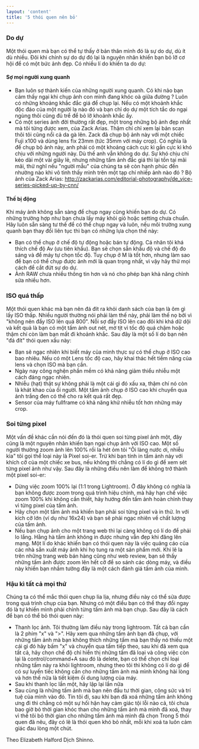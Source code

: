 ```yaml
---
layout: 'content'
title: '5 thói quen nên bỏ'
---
```


### Do dự

Một thói quen mà bạn có thể tự thấy ở bản thân mình đó là sự do dự, dù ít dù nhiều. Đôi khi chính sự do dự đó lại là nguyên nhân khiến bạn bỏ lỡ cơ hội để có một bức ảnh đẹp. Có nhiều lí do khiến ta do dự:

#### Sợ mọi người xung quanh

- Bạn luôn sợ thành kiến của những người xung quanh. Có khi nảo bạn cảm thấy ngại khi chụp ảnh con mình đang khóc oà giữa đường ? Luôn có những khoảng khắc đắc giá để chụp lại. Nếu có một khoảnh khắc độc đáo của một người lạ nào đó và bạn chỉ do dự một tích tắc do ngại ngùng thôi cũng đủ trể để bỏ lỡ khoảnh khắc ấy.
- Có một series ảnh đời thường rất đẹp, một trong những bộ ảnh đẹp nhất mà tôi từng được xem, của Zack Arias. Thậm chí chỉ xem lại bản scan thôi tôi cũng nổi cả da gà lên. Zack đã chụp bộ ảnh này với một chiếc Fuji x100 và dùng lens fix 23mm (tức 35mm với máy crop). Có nghĩa là để chụp bộ ảnh này, anh phải có một khoảng cách cực kì gần cực kì khó chịu với những người này. Dù thế anh vẫn không do dự. Sự khó chịu chỉ kéo dài một vài giây lẻ, nhưng những tấm ảnh đắc giá thì lại tồn tại mãi mãi, thử nghĩ nếu "người mẫu" của chúng ta sẽ còn hạnh phúc đến nhường nào khi vô tình thấy mình trên một tạp chí nhiếp ảnh nào đó ?
Bộ ảnh của Zack Arias: http://zackarias.com/editorial-photography/de_vice-series-picked-up-by-cnn/

#### Thế bị động

Khi máy ảnh không sẵn sàng để chụp ngay cũng khiến bạn do dự. Có những trường hợp như bạn chưa lấy máy khỏi giỏ hoặc setting chưa chuẩn. Hãy luôn sẵn sàng tư thế để có thể chụp ngay và luôn, nếu môi trường xung quanh bạn thay đổi liên tục thì bạn có những lựa chọn thế này:

- Bạn có thể chụp ở chế độ tự động hoặc bán tự động. Cá nhân tôi khá thích chế độ Av (ưu tiên khẩu). Bạn sẽ chọn sẵn khẩu độ và chế độ đo sáng và để máy tự chọn tốc độ. Tuy chụp ở M là tốt hơn, nhưng làm sao để bạn có thể chụp được ảnh mới là quan trọng nhất, vì vậy hãy thử mọi cách để cắt đứt sự do dự.
- Ảnh RAW chưa nhiều thông tin hơn và nó cho phép bạn khả năng chỉnh sửa nhiều hơn.


### ISO quá thấp

Một thói quen khác mà bạn nên đá đít ra khỏi danh sách của bạn là ôm gì lấy ISO thấp. Nhiều người thường nói phải làm thế này, phải làm thế nọ bởi vì "không nên đẩy ISO lên quá 800". Nỗi sợ đẩy ISO lên cao đôi khi khá dữ dội và kết quả là bạn có một tấm ảnh out nét, mờ tịt vì tốc độ quá chậm hoặc thậm chí còn làm bạn mất đi khoảnh khắc. Sau đây là một số lí do bạn nên "đá đít" thói quen xấu này:

- Bạn sẽ ngạc nhiên khi biết máy của mình thực sự có thể chụp ở ISO cao bao nhiêu. Nếu có một Lens tốc độ cao, hãy khai thác hết tiềm năng của lens và chọn ISO mà bạn cần.
- Ngày nay công nghện phần mềm có khả năng giảm thiểu nhiễu một cách đáng ngạc nhiên.
- Nhiễu (hạt) thật sự không phải là một cái gì đó xấu xa, thậm chí nó còn là khát khao của ối người. Một tấm ảnh chụp ở ISO cao khi chuyển qua ảnh trắng đen có thể cho ra kết quả rất đẹp.
- Sensor của máy fullframe có khả năng khử nhiễu tốt hơn những máy crop.

### Soi từng pixel

Một vấn đề khác cần nói đến đó là thói quen soi từng pixel ảnh một, đây cũng là một nguyên nhân khiến bạn ngại chụp ảnh với ISO cao. Một số người thường zoom ảnh lên 100% rồi la hét ỏm tỏi "Ôi làng nước ơi, nhiễu kìa" tôi gọi thể loại này là Pixel soi-er. Trừ khi bạn tính in tấm ảnh này với khích cỡ của một chiếc xe bus, nếu không thì chẳng có lí do gì để xem sẻt từng pixel ảnh như vậy. Sau đây là những điều nên làm để không trở thành một pixel soi-er:

- Dừng việc zoom 100% lại (1:1 trong Lightroom). Ở đây không có nghĩa là bạn không được zoom trong quá trình hiệu chỉnh, mà hãy hạn chế việc zoom 100% khi không cần thiết, hãy hướng đến tấm ảnh hoàn chỉnh thay vì từng pixel của tấm ảnh.
- Hãy chọn một tấm ảnh mà khiến bạn phải soi từng pixel và in thử. In với kích cỡ lớn (ví dụ như 16x24) và bạn sẽ phải ngạc nhiên về chất lượng của tấm ảnh.
- Nếu bạn chụp ảnh cho một trang web thì lại càng không có lí do để phải lo lắng. Hằng hà tấm ảnh không in được nhưng vẫn đẹp khi đăng lên mạng.
Một lí do khác khiến bạn có thói quen này là việc quảng cáo của các nhà sẳn xuất máy ảnh khi họ tung ra một sản phẩm mới. Khi lê la trên những trang web bán hàng cũng như web review, bạn sẽ thấy những tấm ảnh được zoom lên hết cỡ để so sánh các dòng máy, và điều này khiến bạn nhầm tưởng đây là một cách đánh giá tấm ảnh của mình.


### Hậu kì tất cả mọi thứ

Chúng ta có thể mắc thói quen chụp lia lịa, nhưng điều này có thể sửa được trong quá trình chụp của bạn. Nhưng có một điều bạn có thể thay đổi ngay đó là tự khiến mình phải chỉnh từng tấm ảnh mà bạn chụp. Sau đây là cách để bạn có thể bỏ thói quen này:

- Thanh lọc ảnh. Tôi thường làm điều này trong lightroom. Tất cả bạn cần là 2 phím "x" và ">". Hãy xem qua những tấm ảnh bạn đã chụp, với những tấm ảnh mà bạn không thích những tấm mà bạn thấy nó thiếu một cái gì đó hãy bấm "x" và chuyển qua tấm tiếp theo, sau khi đã xem qua tất cả, hãy chọn chế độ chỉ hiển thị những tấm đã loại và công việc còn lại là control/command+A sau đó là delete, bạn có thể chọn chỉ loại những tấm này ra khỏi lightroom, nhưng theo tôi thì không có lí do gì để có sự luyến tiếc không cần cho những tấm ảnh mà mình không hài lòng và hơn thế nữa là tiết kiệm ối dung lượng của máy.
- Sau khi thanh lọc lần một, hãy lập lại lần nữa
- Sau cùng là những tấm ảnh mà bạn nên đầu tư thời gian, công sức và trí tuệ của mình vào đó. Tin tôi đi, sau khi bạn đã xoá những tấm ảnh không ưng đi thì chẳng có một sự hối hận hay cảm giác tội lỗi nào cả, tôi chưa bao giờ bỏ thời gian khóc than cho những tấm ảnh mà mình đã xoá, thay vì thế tôi bỏ thời gian cho những tấm ảnh mà mình đã chọn
Trong 5 thói quen đã nêu, đây có lẽ là thói quen khó bỏ nhất, mỗi khi xoá ta luôn cảm giác đau lòng một chút.

Theo Elizabeth Halford
Dịch Shinno.
